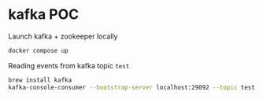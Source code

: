 # kafka POC

Launch kafka + zookeeper locally

```bash
docker compose up
```

Reading events from kafka topic `test`

```bash
brew install kafka
kafka-console-consumer --bootstrap-server localhost:29092 --topic test --from-beginning
```
